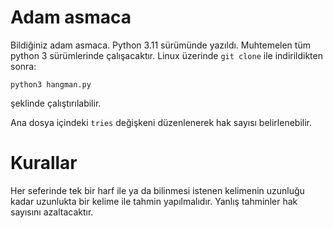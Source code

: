 # Adam asmaca
Bildiğiniz adam asmaca.
Python 3.11 sürümünde yazıldı. Muhtemelen tüm python 3 sürümlerinde çalışacaktır.
Linux üzerinde ```git clone``` ile indirildikten sonra:
```
python3 hangman.py
```
şeklinde çalıştırılabilir.

Ana dosya içindeki ```tries``` değişkeni düzenlenerek hak sayısı belirlenebilir.

# Kurallar
Her seferinde tek bir harf ile ya da bilinmesi istenen kelimenin uzunluğu kadar uzunlukta bir kelime ile tahmin yapılmalıdır.
Yanlış tahminler hak sayısını azaltacaktır.
